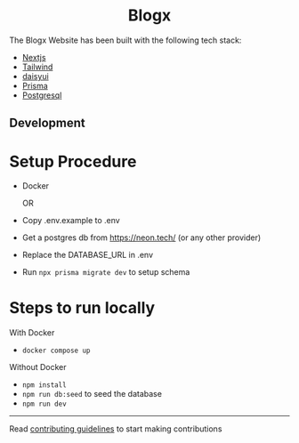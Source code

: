<h1 align='center'>Blogx</h1>

The Blogx Website has been built with the following tech stack:

-   [Nextjs](https://nextjs.org/)
-   [Tailwind](https://tailwindcss.com/)
-   [daisyui](https://daisyui.com/)
-   [Prisma](https://www.prisma.io/)
-   [Postgresql](https://www.postgresql.org/)


## Development

# Setup Procedure

- Docker

  OR

- Copy .env.example to .env
- Get a postgres db from https://neon.tech/ (or any other provider)
- Replace the DATABASE_URL in .env
- Run `npx prisma migrate dev` to setup schema

# Steps to run locally

With Docker

- `docker compose up`

Without Docker

- `npm install`
- `npm run db:seed` to seed the database
- `npm run dev`

---

Read [contributing guidelines](./CONTRIBUTING.md) to start making contributions
